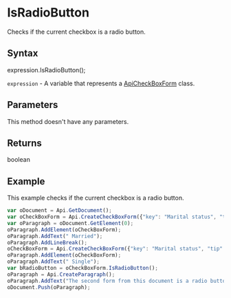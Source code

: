 # IsRadioButton

Checks if the current checkbox is a radio button.

## Syntax

expression.IsRadioButton();

`expression` - A variable that represents a [ApiCheckBoxForm](../ApiCheckBoxForm.md) class.

## Parameters

This method doesn't have any parameters.

## Returns

boolean

## Example

This example checks if the current checkbox is a radio button.

```javascript
var oDocument = Api.GetDocument();
var oCheckBoxForm = Api.CreateCheckBoxForm({"key": "Marital status", "tip": "Specify your marital status", "required": true, "placeholder": "Marital status", "radio": true});
var oParagraph = oDocument.GetElement(0);
oParagraph.AddElement(oCheckBoxForm);
oParagraph.AddText(" Married");
oParagraph.AddLineBreak();
oCheckBoxForm = Api.CreateCheckBoxForm({"key": "Marital status", "tip": "Specify your marital status", "required": true, "placeholder": "Marital status", "radio": true});
oParagraph.AddElement(oCheckBoxForm);
oParagraph.AddText(" Single");
var bRadioButton = oCheckBoxForm.IsRadioButton();
oParagraph = Api.CreateParagraph();
oParagraph.AddText("The second form from this document is a radio button: " + bRadioButton);
oDocument.Push(oParagraph);
```
